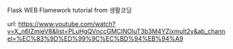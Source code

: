 Flask WEB Flamework tutorial from 생활코딩

url: https://www.youtube.com/watch?v=X_n6IZmieV8&list=PLuHgQVnccGMClNOIuT3b3M4YZjxmult2y&ab_channel=%EC%83%9D%ED%99%9C%EC%BD%94%EB%94%A9
